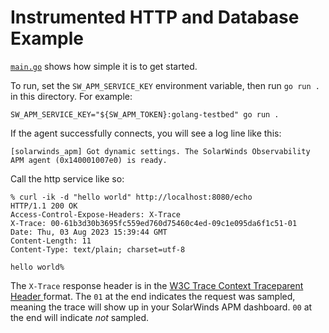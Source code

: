 # Instrumented HTTP and Database Example

[`main.go`](main.go) shows how simple it is to get started.

To run, set the `SW_APM_SERVICE_KEY` environment variable, then run `go run .`
in this directory. For example:

```shell
SW_APM_SERVICE_KEY="${SW_APM_TOKEN}:golang-testbed" go run .
```

If the agent successfully connects, you will see a log line like this:

```
[solarwinds_apm] Got dynamic settings. The SolarWinds Observability APM agent (0x140001007e0) is ready.
```

Call the http service like so:

```shell
% curl -ik -d "hello world" http://localhost:8080/echo
HTTP/1.1 200 OK
Access-Control-Expose-Headers: X-Trace
X-Trace: 00-61b3d30b3695fc559ed760d75460c4ed-09c1e095da6f1c51-01
Date: Thu, 03 Aug 2023 15:39:44 GMT
Content-Length: 11
Content-Type: text/plain; charset=utf-8

hello world%
```

The `X-Trace` response header is in the [W3C Trace Context Traceparent Header
](https://www.w3.org/TR/trace-context/#traceparent-header) format. The `01` at
the end indicates the request was sampled, meaning the trace will show up in
your SolarWinds APM dashboard. `00` at the end will indicate _not_ sampled.